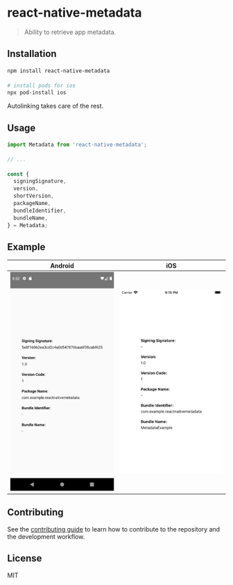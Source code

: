 # react-native-metadata

> Ability to retrieve app metadata.

## Installation

```sh
npm install react-native-metadata

# install pods for ios
npx pod-install ios
```

Autolinking takes care of the rest.

## Usage

```js
import Metadata from 'react-native-metadata';

// ...

const {
  signingSignature,
  version,
  shortVersion,
  packageName,
  bundleIdentifier,
  bundleName,
} = Metadata;
```

## Example

| Android                                                   |                        iOS                        |
| --------------------------------------------------------- | :-----------------------------------------------: |
| <img src="./docs/android.png" alt="Android" width="250"/> | <img src="./docs/ios.png" alt="iOS" width="250"/> |

## Contributing

See the [contributing guide](CONTRIBUTING.md) to learn how to contribute to the repository and the development workflow.

## License

MIT
